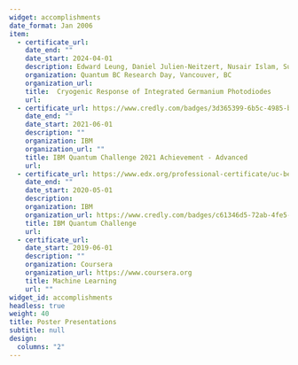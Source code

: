 ```yaml
---
widget: accomplishments
date_format: Jan 2006
item:
  - certificate_url:
    date_end: ""
    date_start: 2024-04-01
    description: Edward Leung, Daniel Julien-Neitzert, Nusair Islam, Sudip Shekhar, Joseph Salfi, Jeff Young, and Lukas Chrostowski.
    organization: Quantum BC Research Day, Vancouver, BC
    organization_url: 
    title:  Cryogenic Response of Integrated Germanium Photodiodes
    url: 
  - certificate_url: https://www.credly.com/badges/3d365399-6b5c-4985-b111-8fcaeff984eb?source=linked_in_profile
    date_end: ""
    date_start: 2021-06-01
    description: ""
    organization: IBM
    organization_url: ""
    title: IBM Quantum Challenge 2021 Achievement - Advanced
    url: 
  - certificate_url: https://www.edx.org/professional-certificate/uc-berkeleyx-blockchain-fundamentals
    date_end: ""
    date_start: 2020-05-01
    description: 
    organization: IBM
    organization_url: https://www.credly.com/badges/c61346d5-72ab-4fe5-84d6-8270511e5df0/linked_in_profile
    title: IBM Quantum Challenge
    url: 
  - certificate_url: 
    date_start: 2019-06-01
    description: ""
    organization: Coursera
    organization_url: https://www.coursera.org
    title: Machine Learning
    url: ""
widget_id: accomplishments
headless: true
weight: 40
title: Poster Presentations
subtitle: null
design:
  columns: "2"
---
```


